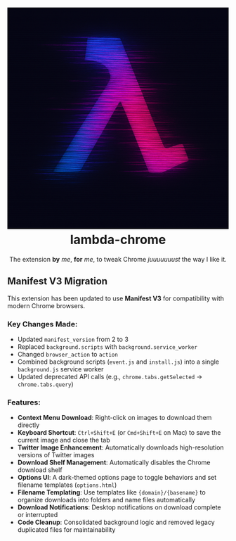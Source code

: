 <h1 align="center">
  <img src="https://github.com/rex/lambda-chrome/blob/master/extension/img/cyberpunk-glitch-lambda-logo.png"><br />
  lambda-chrome
</h1>

<p align="center">
The extension <strong>by</strong> <em>me</em>, <strong>for</strong> <em>me</em>, to tweak Chrome <em>juuuuuuust</em> the way I like it.
</p>

## Manifest V3 Migration

This extension has been updated to use **Manifest V3** for compatibility with modern Chrome browsers.

### Key Changes Made:

- Updated `manifest_version` from 2 to 3
- Replaced `background.scripts` with `background.service_worker`
- Changed `browser_action` to `action`
- Combined background scripts (`event.js` and `install.js`) into a single `background.js` service worker
- Updated deprecated API calls (e.g., `chrome.tabs.getSelected` → `chrome.tabs.query`)

### Features:

- **Context Menu Download**: Right-click on images to download them directly
- **Keyboard Shortcut**: `Ctrl+Shift+E` (or `Cmd+Shift+E` on Mac) to save the current image and close the tab
- **Twitter Image Enhancement**: Automatically downloads high-resolution versions of Twitter images
- **Download Shelf Management**: Automatically disables the Chrome download shelf
- **Options UI**: A dark-themed options page to toggle behaviors and set filename templates (`options.html`)
- **Filename Templating**: Use templates like `{domain}/{basename}` to organize downloads into folders and name files automatically
- **Download Notifications**: Desktop notifications on download complete or interrupted
- **Code Cleanup**: Consolidated background logic and removed legacy duplicated files for maintainability
